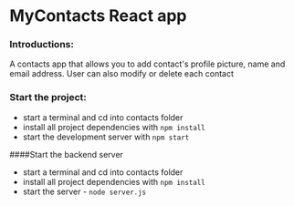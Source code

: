 # MyContacts React app


### Introductions: 
A contacts app that allows you to add contact's profile picture, name and email address. User can also modify or delete each contact

### Start the project:
* start a terminal and cd into contacts folder
* install all project dependencies with `npm install`
* start the development server with `npm start`

####Start the backend server
* start a terminal and cd into contacts folder
* install all project dependencies with `npm install`
* start the server - `node server.js`
